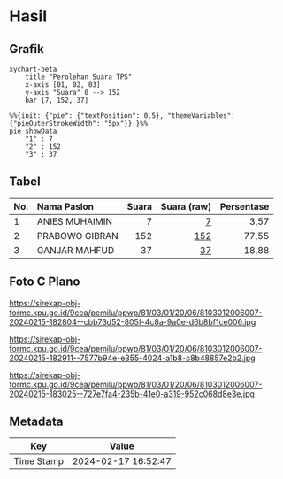 # Hasil

## Grafik

```mermaid
xychart-beta
    title "Perolehan Suara TPS"
    x-axis [01, 02, 03]
    y-axis "Suara" 0 --> 152
    bar [7, 152, 37]
```

```mermaid
%%{init: {"pie": {"textPosition": 0.5}, "themeVariables": {"pieOuterStrokeWidth": "5px"}} }%%
pie showData
    "1" : 7
    "2" : 152
    "3" : 37
```

## Tabel

| No. | Nama Paslon    | Suara | Suara (raw) | Persentase |
|:--- |:-------------- | -----:| -----------:| ----------:|
| 1   | ANIES MUHAIMIN | 7     | [7][p-1]    | 3,57       |
| 2   | PRABOWO GIBRAN | 152   | [152][p-2]  | 77,55      |
| 3   | GANJAR MAHFUD  | 37    | [37][p-3]   | 18,88      |


[p-1]: https://github.com/gigit-pemilu/pemilu-2024-81-maluku/blob/main/pilpres/hitung-suara/sub/81-maluku/sub/03-kepulauan-tanimbar/sub/01-tanimbar-selatan/sub/2006-sifnana/sub/007-tps/sub/paslon-1.txt
[p-2]: https://github.com/gigit-pemilu/pemilu-2024-81-maluku/blob/main/pilpres/hitung-suara/sub/81-maluku/sub/03-kepulauan-tanimbar/sub/01-tanimbar-selatan/sub/2006-sifnana/sub/007-tps/sub/paslon-2.txt
[p-3]: https://github.com/gigit-pemilu/pemilu-2024-81-maluku/blob/main/pilpres/hitung-suara/sub/81-maluku/sub/03-kepulauan-tanimbar/sub/01-tanimbar-selatan/sub/2006-sifnana/sub/007-tps/sub/paslon-3.txt

## Foto C Plano

https://sirekap-obj-formc.kpu.go.id/9cea/pemilu/ppwp/81/03/01/20/06/8103012006007-20240215-182804--cbb73d52-805f-4c8a-9a0e-d6b8bf1ce006.jpg

https://sirekap-obj-formc.kpu.go.id/9cea/pemilu/ppwp/81/03/01/20/06/8103012006007-20240215-182911--7577b94e-e355-4024-a1b8-c8b48857e2b2.jpg

https://sirekap-obj-formc.kpu.go.id/9cea/pemilu/ppwp/81/03/01/20/06/8103012006007-20240215-183025--727e7fa4-235b-41e0-a319-952c068d8e3e.jpg


## Metadata

| Key        | Value               |
| ---------- | ------------------- |
| Time Stamp | 2024-02-17 16:52:47 |



